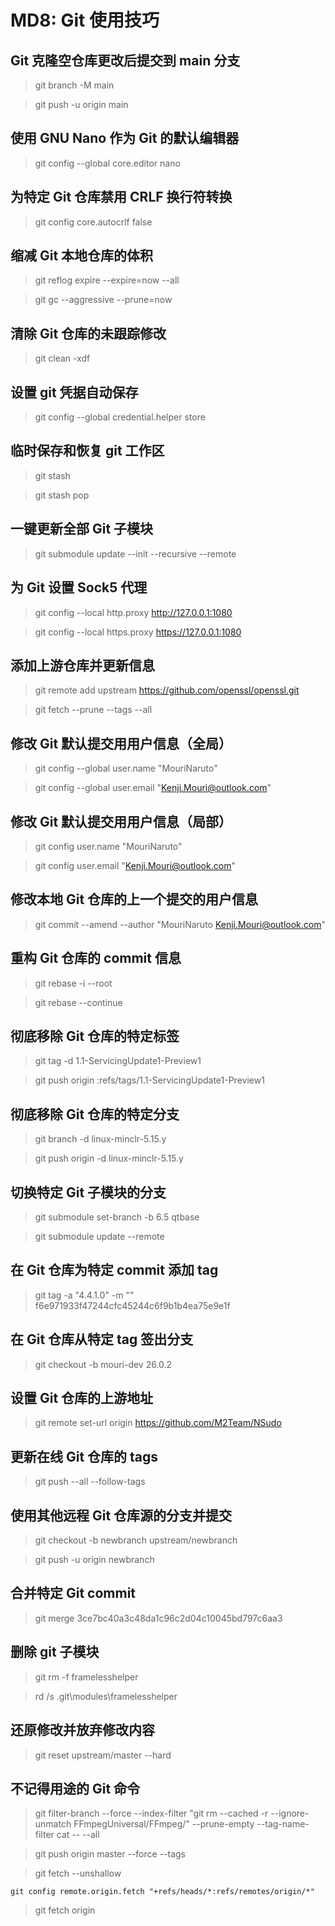 ﻿# MD8: Git 使用技巧

## Git 克隆空仓库更改后提交到 main 分支

> git branch -M main

> git push -u origin main

## 使用 GNU Nano 作为 Git 的默认编辑器

> git config --global core.editor nano

## 为特定 Git 仓库禁用 CRLF 换行符转换

> git config core.autocrlf false

## 缩减 Git 本地仓库的体积

> git reflog expire --expire=now --all

> git gc --aggressive --prune=now

## 清除 Git 仓库的未跟踪修改

> git clean -xdf

## 设置 git 凭据自动保存

> git config --global credential.helper store

## 临时保存和恢复 git 工作区

> git stash

> git stash pop

## 一键更新全部 Git 子模块

> git submodule update --init --recursive --remote

## 为 Git 设置 Sock5 代理

> git config --local http.proxy http://127.0.0.1:1080

> git config --local https.proxy https://127.0.0.1:1080

## 添加上游仓库并更新信息

> git remote add upstream https://github.com/openssl/openssl.git

> git fetch --prune --tags --all

## 修改 Git 默认提交用用户信息（全局）

> git config --global user.name "MouriNaruto"

> git config --global user.email "Kenji.Mouri@outlook.com"

## 修改 Git 默认提交用用户信息（局部）

> git config user.name "MouriNaruto"

> git config user.email "Kenji.Mouri@outlook.com"

## 修改本地 Git 仓库的上一个提交的用户信息

> git commit --amend --author "MouriNaruto <Kenji.Mouri@outlook.com>"

## 重构 Git 仓库的 commit 信息

> git rebase -i --root

> git rebase --continue

## 彻底移除 Git 仓库的特定标签

> git tag -d 1.1-ServicingUpdate1-Preview1

> git push origin :refs/tags/1.1-ServicingUpdate1-Preview1

## 彻底移除 Git 仓库的特定分支

> git branch -d linux-minclr-5.15.y

> git push origin -d linux-minclr-5.15.y

## 切换特定 Git 子模块的分支

> git submodule set-branch -b 6.5 qtbase

> git submodule update --remote

## 在 Git 仓库为特定 commit 添加 tag

> git tag -a "4.4.1.0" -m "" f6e971933f47244cfc45244c6f9b1b4ea75e9e1f

## 在 Git 仓库从特定 tag 签出分支

> git checkout -b mouri-dev 26.0.2

## 设置 Git 仓库的上游地址

> git remote set-url origin https://github.com/M2Team/NSudo

## 更新在线 Git 仓库的 tags

> git push --all --follow-tags

## 使用其他远程 Git 仓库源的分支并提交

> git checkout -b newbranch upstream/newbranch

> git push -u origin newbranch

## 合并特定 Git commit

> git merge 3ce7bc40a3c48da1c96c2d04c10045bd797c6aa3

## 删除 git 子模块

> git rm -f framelesshelper

> rd /s .git\modules\framelesshelper

## 还原修改并放弃修改内容

> git reset upstream/master --hard

## 不记得用途的 Git 命令

> git filter-branch --force --index-filter "git rm --cached -r --ignore-unmatch FFmpegUniversal/FFmpeg/" --prune-empty --tag-name-filter cat -- --all

> git push origin master --force --tags

> git fetch --unshallow

```
git config remote.origin.fetch "+refs/heads/*:refs/remotes/origin/*"
```

> git fetch origin
